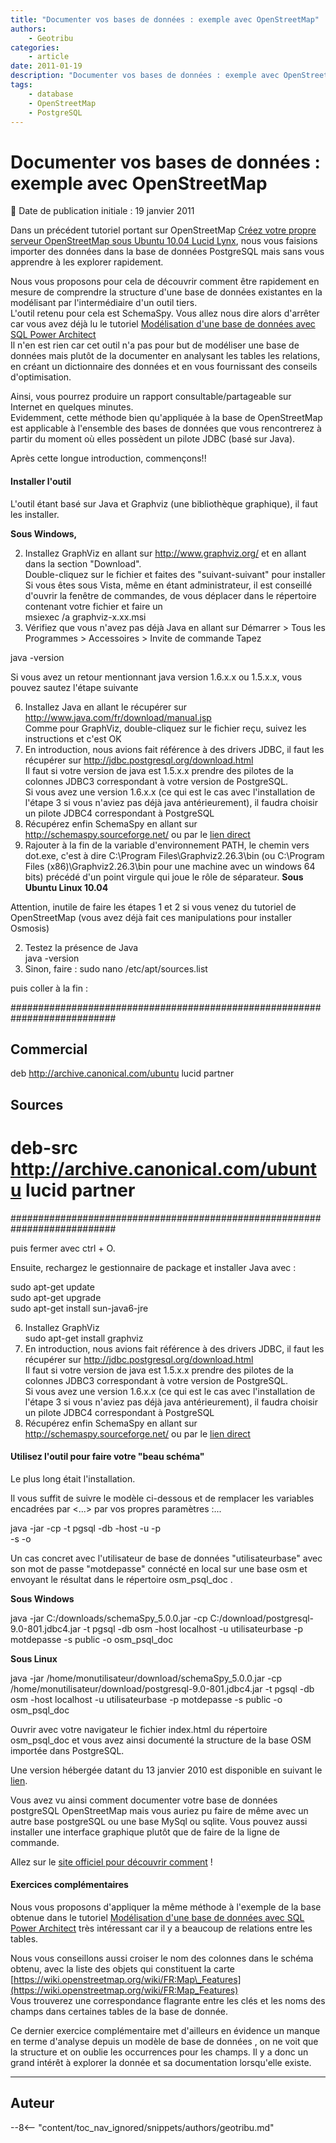 ```yaml
---
title: "Documenter vos bases de données : exemple avec OpenStreetMap"
authors:
    - Geotribu
categories:
    - article
date: 2011-01-19
description: "Documenter vos bases de données : exemple avec OpenStreetMap"
tags:
    - database
    - OpenStreetMap
    - PostgreSQL
---
```


# Documenter vos bases de données : exemple avec OpenStreetMap

:calendar: Date de publication initiale : 19 janvier 2011

Dans un précédent tutoriel portant sur OpenStreetMap [Créez votre propre serveur OpenStreetMap sous Ubuntu 10.04 Lucid Lynx](http://www.geotribu.net/node/262), nous vous faisions importer des données dans la base de données PostgreSQL mais sans vous apprendre à les explorer rapidement.  

Nous vous proposons pour cela de découvrir comment être rapidement en mesure de comprendre la structure d'une base de données existantes en la modélisant par l'intermédiaire d'un outil tiers.  
L'outil retenu pour cela est SchemaSpy. Vous allez nous dire alors d'arrêter car vous avez déjà lu le tutoriel [Modélisation d'une base de données avec SQL Power Architect](http://www.geotribu.net/node/248)  
Il n'en est rien car cet outil n'a pas pour but de modéliser une base de données mais plutôt de la documenter en analysant les tables les relations, en créant un dictionnaire des données et en vous fournissant des conseils d'optimisation.  

Ainsi, vous pourrez produire un rapport consultable/partageable sur Internet en quelques minutes.  
Evidemment, cette méthode bien qu'appliquée à la base de OpenStreetMap est applicable à l'ensemble des bases de données que vous rencontrerez à partir du moment où elles possèdent un pilote JDBC (basé sur Java).

Après cette longue introduction, commençons!!

#### Installer l'outil

L'outil étant basé sur Java et Graphviz (une bibliothèque graphique), il faut les installer.

**Sous Windows,**

2. Installez GraphViz en allant sur <http://www.graphviz.org/> et en allant dans la section "Download".  
Double-cliquez sur le fichier et faites des "suivant-suivant" pour installer  
Si vous êtes sous Vista, même en étant administrateur, il est conseillé d'ouvrir la fenêtre de commandes, de vous déplacer dans le répertoire contenant votre fichier et faire un  
msiexec /a graphviz-x.xx.msi
4. Vérifiez que vous n'avez pas déjà Java en allant sur Démarrer > Tous les Programmes > Accessoires > Invite de commande Tapez

java -version

Si vous avez un retour mentionnant java version 1.6.x.x ou 1.5.x.x, vous pouvez sautez l'étape suivante

6. Installez Java en allant le récupérer sur <http://www.java.com/fr/download/manual.jsp>  
Comme pour GraphViz, double-cliquez sur le fichier reçu, suivez les instructions et c'est OK
8. En introduction, nous avions fait référence à des drivers JDBC, il faut les récupérer sur <http://jdbc.postgresql.org/download.html>  
Il faut si votre version de java est 1.5.x.x prendre des pilotes de la colonnes JDBC3 correspondant à votre version de PostgreSQL.  
Si vous avez une version 1.6.x.x (ce qui est le cas avec l'installation de l'étape 3 si vous n'aviez pas déjà java antérieurement), il faudra choisir un pilote JDBC4 correspondant à PostgreSQL
10. Récupérez enfin SchemaSpy en allant sur <http://schemaspy.sourceforge.net/> ou par le [lien direct](http://sourceforge.net/projects/schemaspy/files/schemaspy/SchemaSpy%205.0.0/schemaSpy_5.0.0.jar/download)
12. Rajouter à la fin de la variable d'environnement PATH, le chemin vers dot.exe, c'est à dire C:\Program Files\Graphviz2.26.3\bin (ou C:\Program Files (x86)\Graphviz2.26.3\bin pour une machine avec un windows 64 bits) précédé d'un point virgule qui joue le rôle de séparateur.
**Sous Ubuntu Linux 10.04**

Attention, inutile de faire les étapes 1 et 2 si vous venez du tutoriel de OpenStreetMap (vous avez déjà fait ces manipulations pour installer Osmosis)

2. Testez la présence de Java  
java -version
4. Sinon, faire : sudo nano /etc/apt/sources.list

puis coller à la fin :  

###########################################################################  

## Commercial  

deb <http://archive.canonical.com/ubuntu> lucid partner

## Sources  

# deb-src <http://archive.canonical.com/ubuntu> lucid partner  

###########################################################################  

puis fermer avec ctrl + O.

Ensuite, rechargez le gestionnaire de package et installer Java avec :

sudo apt-get update  
sudo apt-get upgrade  
sudo apt-get install sun-java6-jre  

6. Installez GraphViz  
sudo apt-get install graphviz
8. En introduction, nous avions fait référence à des drivers JDBC, il faut les récupérer sur <http://jdbc.postgresql.org/download.html>  
Il faut si votre version de java est 1.5.x.x prendre des pilotes de la colonnes JDBC3 correspondant à votre version de PostgreSQL.  
Si vous avez une version 1.6.x.x (ce qui est le cas avec l'installation de l'étape 3 si vous n'aviez pas déjà java antérieurement), il faudra choisir un pilote JDBC4 correspondant à PostgreSQL
10. Récupérez enfin SchemaSpy en allant sur <http://schemaspy.sourceforge.net/> ou par le [lien direct](http://sourceforge.net/projects/schemaspy/files/schemaspy/SchemaSpy%205.0.0/schemaSpy_5.0.0.jar/download)

#### Utilisez l'outil pour faire votre "beau schéma"

Le plus long était l'installation.  

Il vous suffit de suivre le modèle ci-dessous et de remplacer les variables encadrées par <...> par vos propres paramètres :...

java -jar -cp -t pgsql -db  -host  -u  -p  
-s  -o  

Un cas concret avec l'utilisateur de base de données "utilisateurbase" avec son mot de passe "motdepasse" connécté en local sur une base osm et envoyant le résultat dans le répertoire osm\_psql\_doc .

**Sous Windows**

java -jar C:/downloads/schemaSpy\_5.0.0.jar -cp C:/download/postgresql-9.0-801.jdbc4.jar -t pgsql -db osm -host localhost -u utilisateurbase -p motdepasse -s public -o osm\_psql\_doc  

**Sous Linux**

java -jar /home/monutilisateur/download/schemaSpy\_5.0.0.jar -cp /home/monutilisateur/download/postgresql-9.0-801.jdbc4.jar -t pgsql -db osm -host localhost -u utilisateurbase -p motdepasse -s public -o osm\_psql\_doc  

Ouvrir avec votre navigateur le fichier index.html du répertoire osm\_psql\_doc et vous avez ainsi documenté la structure de la base OSM importée dans PostgreSQL.  

Une version hébergée datant du 13 janvier 2010 est disponible en suivant le [lien](http://osm.analysesig.net/osm2pgsql_schema).  

Vous avez vu ainsi comment documenter votre base de données postgreSQL OpenStreetMap mais vous auriez pu faire de même avec un autre base postgreSQL ou une base MySql ou sqlite. Vous pouvez aussi installer une interface graphique plutôt que de faire de la ligne de commande.  

Allez sur le [site officiel pour découvrir comment](http://schemaspy.sourceforge.net/) !

#### Exercices complémentaires

Nous vous proposons d'appliquer la même méthode à l'exemple de la base obtenue dans le tutoriel [Modélisation d'une base de données avec SQL Power Architect](http://www.geotribu.net/node/248) très intéressant car il y a beaucoup de relations entre les tables.  

Nous vous conseillons aussi croiser le nom des colonnes dans le schéma obtenu, avec la liste des objets qui constituent la carte [https://wiki.openstreetmap.org/wiki/FR:Map\_Features](https://wiki.openstreetmap.org/wiki/FR:Map_Features)  
Vous trouverez une correspondance flagrante entre les clés et les noms des champs dans certaines tables de la base de donnée.  

Ce dernier exercice complémentaire met d'ailleurs en évidence un manque en terme d'analyse depuis un modèle de base de données , on ne voit que la structure et on oublie les occurrences pour les champs. Il y a donc un grand intérêt à explorer la donnée et sa documentation lorsqu'elle existe.

----

## Auteur

--8<-- "content/toc_nav_ignored/snippets/authors/geotribu.md"
